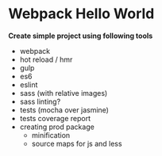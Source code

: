 # Webpack Hello World

**Create simple project using following tools**
* webpack
* hot reload / hmr
* gulp
* es6
* eslint
* sass (with relative images)
* sass linting?
* tests (mocha over jasmine)
* tests coverage report
* creating prod package
  * minification
  * source maps for js and less

